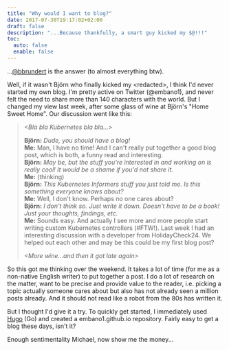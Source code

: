 ```yaml
---
title: "Why would I want to blog?"
date: 2017-07-30T19:17:02+02:00
draft: false
description: "...Because thankfully, a smart guy kicked my $@!!!"
toc:
  auto: false
  enable: false
---
```


<!--more-->

...[@bbrundert](https://twitter.com/bbrundert) is the answer (to almost everything btw). 

Well, if it wasn't Björn who finally kicked my \<redacted\>, I think I'd never started my own blog. I'm pretty active on Twitter (@embano1), and never felt the need to share more than 140 characters with the world. But I changed my view last week, after some glass of wine at Björn's "Home Sweet Home". Our discussion went like this:

> *\<Bla bla Kubernetes bla bla...\>*  
> 
> **Björn:** *Dude, you should have a blog!*  
> **Me:** Man, I have no time! And I can't really put together a good blog post, which is both, a funny read and interesting.  
> **Björn:** *May be, but the stuff you're interested in and working on is really cool! It would be a shame if you'd not share it.*  
> **Me:** (thinking)  
> **Björn:** *This Kubernetes Informers stuff you just told me. Is this something everyone knows about?*  
> **Me:** Well, I don't know. Perhaps no one cares about?  
> **Björn:** *I don't think so. Just write it down. Doesn't have to be a book! Just your thoughts, findings, etc.*  
> **Me:** Sounds easy. And actually I see more and more people start writing custom Kubernetes controllers (#FTW!). Last week I had an interesting discussion with a developer from HolidayCheck24. We helped out each other and may be this could be my first blog post?  
> 
> *\<More wine...and then it got late again\>*  

So this got me thinking over the weekend. It takes a lot of time (for me as a non-native English writer) to put together a post. I do a lot of research on the matter, want to be precise and provide value to the reader, i.e. picking a topic actually someone cares about but also has not already seen a million posts already. And it should not read like a robot from the 80s has written it.  

But I thought I'd give it a try. To quickly get started, I immediately used [Hugo](https://gohugo.io/getting-started/quick-start/) (Go) and created a embano1.github.io repository. Fairly easy to get a blog these days, isn't it? 

Enough sentimentality Michael, now show me the money... 